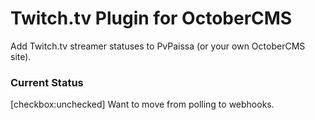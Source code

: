 # Twitch.tv Plugin for OctoberCMS
Add Twitch.tv streamer statuses to PvPaissa (or your own OctoberCMS site).

### Current Status
[checkbox:unchecked] Want to move from polling to webhooks.